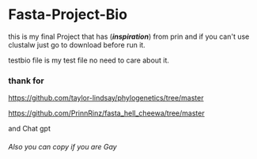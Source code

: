 # Fasta-Project-Bio
this is my final Project that has (***inspiration***) from prin
and if you can't use clustalw just go to download before run it.

testbio file is my test file no need to care about it.

### thank for 
https://github.com/taylor-lindsay/phylogenetics/tree/master

https://github.com/PrinnRinz/fasta_hell_cheewa/tree/master

and Chat gpt
###### Also you can copy if you are Gay
